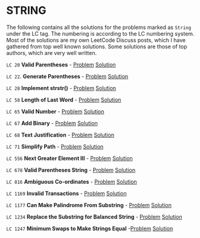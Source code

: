 # STRING

The following contains all the solutions for the problems marked as `String` under the LC tag. The numbering is according to the LC numbering system. Most of the solutions are my own LeetCode Discuss posts, which I have gathered from top well known solutions. Some solutions are those of top authors, which are very well written.

`LC 20` **Valid Parentheses** - [Problem](https://leetcode.com/problems/valid-parentheses) [Solution](https://leetcode.com/problems/valid-parentheses/discuss/594698/C%2B%2B-2-methods-using-stack)

`LC 22`. **Generate Parentheses** - [Problem](https://leetcode.com/problems/generate-parentheses/) [Solution](https://leetcode.com/problems/generate-parentheses/discuss/594770/C%2B%2B-2-solutions-%3A-backtracking-and-dp)

`LC 28` **Implement strstr()** - [Problem](https://leetcode.com/problems/implement-strstr/) [Solution](https://leetcode.com/problems/implement-strstr/discuss/595243/C%2B%2B-3-solutions-Naive-KMP-and-Z-algorithm)

`LC 58` **Length of Last Word** - [Problem](https://leetcode.com/problems/length-of-last-word/) [Solution](https://leetcode.com/problems/length-of-last-word/discuss/596151/C%2B%2B-2-easy-solutions)

`LC 65` **Valid Number** - [Problem](https://leetcode.com/problems/valid-number/) [Solution](https://leetcode.com/problems/valid-number/discuss/595428/C%2B%2B-solution-implementation)

`LC 67` **Add Binary** - [Problem](https://leetcode.com/problems/add-binary/) [Solution](https://leetcode.com/problems/add-binary/discuss/595889/C%2B%2B-easy-to-understand)

`LC 68` **Text Justification** - [Problem](https://leetcode.com/problems/text-justification/) [Solution](https://leetcode.com/problems/text-justification/discuss/595979/C%2B%2B-solution-easy-to-understand)

`LC 71` **Simplify Path** - [Problem](https://leetcode.com/problems/simplify-path/) [Solution](https://leetcode.com/problems/simplify-path/discuss/596137/C%2B%2B-stringstream-and-stack-solution)

`LC 556` **Next Greater Element III** - [Problem](https://leetcode.com/problems/next-greater-element-iii/) [Solution](https://leetcode.com/problems/next-greater-element-iii/discuss/598769/C%2B%2B-Logic-of-next_permutation)

`LC 678` **Valid Parentheses String** - [Problem](https://leetcode.com/problems/valid-parenthesis-string/) [Solution](https://leetcode.com/problems/valid-parenthesis-string/discuss/543521/Java-Count-Open-Parenthesis-O(n)-time-O(1)-space-Picture-Explain)

`LC 816` **Ambiguous Co-ordinates** - [Problem](https://leetcode.com/problems/ambiguous-coordinates/) [Solution](https://leetcode.com/problems/ambiguous-coordinates/discuss/599950/C%2B%2B-modular-code-with-expanation)

`LC 1169` **Invalid Transactions** - [Problem](https://leetcode.com/problems/invalid-transactions/) [Solution](https://leetcode.com/problems/invalid-transactions/discuss/597901/C%2B%2B-solution-using-map)

`LC 1177` **Can Make Palindrome From Substring** - [Problem](https://leetcode.com/problems/can-make-palindrome-from-substring/) [Solution](https://leetcode.com/problems/can-make-palindrome-from-substring/discuss/600042/C%2B%2B-3-solution-(Prefix-count-Prefix-xor-and-xor-of-frequencies))

`LC 1234` **Replace the Substring for Balanced String** - [Problem](https://leetcode.com/problems/replace-the-substring-for-balanced-string/) [Solution](https://leetcode.com/problems/replace-the-substring-for-balanced-string/discuss/598726/C%2B%2B-solution-similar-to-Minimum-Window-Substring)

`LC 1247` **Minimum Swaps to Make Strings Equal** -[Problem](https://leetcode.com/problems/minimum-swaps-to-make-strings-equal/) [Solution](https://leetcode.com/problems/minimum-swaps-to-make-strings-equal/discuss/596888/C%2B%2B-easy-to-understand-solution)

